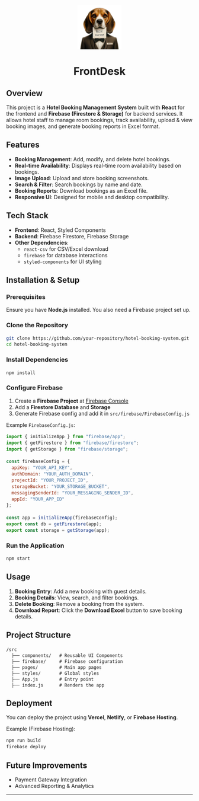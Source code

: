 
<div align="center">
  <a href="[https://github.com/manojrajm/frontend](https://github.com/manojrajm/frontdesk?tab=readme-ov-file)">
    <img src="./public//Logo.png" alt="Logo" width="120" height="120"> 
    
  </a>
  <h1>FrontDesk</h1>
</div>


## Overview
This project is a **Hotel Booking Management System** built with **React** for the frontend and **Firebase (Firestore & Storage)** for backend services. It allows hotel staff to manage room bookings, track availability, upload & view booking images, and generate booking reports in Excel format.

## Features
- **Booking Management**: Add, modify, and delete hotel bookings.
- **Real-time Availability**: Displays real-time room availability based on bookings.
- **Image Upload**: Upload and store booking screenshots.
- **Search & Filter**: Search bookings by name and date.
- **Booking Reports**: Download bookings as an Excel file.
- **Responsive UI**: Designed for mobile and desktop compatibility.

## Tech Stack
- **Frontend**: React, Styled Components
- **Backend**: Firebase Firestore, Firebase Storage
- **Other Dependencies**:
  - `react-csv` for CSV/Excel download
  - `firebase` for database interactions
  - `styled-components` for UI styling

## Installation & Setup
### Prerequisites
Ensure you have **Node.js** installed. You also need a Firebase project set up.

### Clone the Repository
```sh
git clone https://github.com/your-repository/hotel-booking-system.git
cd hotel-booking-system
```

### Install Dependencies
```sh
npm install
```

### Configure Firebase
1. Create a **Firebase Project** at [Firebase Console](https://console.firebase.google.com/)
2. Add a **Firestore Database** and **Storage**
3. Generate Firebase config and add it in `src/firebase/FirebaseConfig.js`

Example `FirebaseConfig.js`:
```js
import { initializeApp } from "firebase/app";
import { getFirestore } from "firebase/firestore";
import { getStorage } from "firebase/storage";

const firebaseConfig = {
  apiKey: "YOUR_API_KEY",
  authDomain: "YOUR_AUTH_DOMAIN",
  projectId: "YOUR_PROJECT_ID",
  storageBucket: "YOUR_STORAGE_BUCKET",
  messagingSenderId: "YOUR_MESSAGING_SENDER_ID",
  appId: "YOUR_APP_ID"
};

const app = initializeApp(firebaseConfig);
export const db = getFirestore(app);
export const storage = getStorage(app);
```

### Run the Application
```sh
npm start
```

## Usage
1. **Booking Entry**: Add a new booking with guest details.
2. **Booking Details**: View, search, and filter bookings.
3. **Delete Booking**: Remove a booking from the system.
4. **Download Report**: Click the **Download Excel** button to save booking details.

## Project Structure
```
/src
  ├── components/   # Reusable UI Components
  ├── firebase/     # Firebase configuration
  ├── pages/        # Main app pages
  ├── styles/       # Global styles
  ├── App.js        # Entry point
  ├── index.js      # Renders the app
```

## Deployment
You can deploy the project using **Vercel**, **Netlify**, or **Firebase Hosting**.

Example (Firebase Hosting):
```sh
npm run build
firebase deploy
```

## Future Improvements
- Payment Gateway Integration
- Advanced Reporting & Analytics


---


